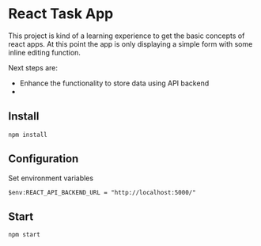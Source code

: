# React Task App

This project is kind of a learning experience to get the basic concepts of react apps.
At this point the app is only displaying a simple form with some inline editing function.

Next steps are:
- Enhance the functionality to store data using API backend
- 

## Install

````
npm install
````

## Configuration
Set environment variables
````
$env:REACT_API_BACKEND_URL = "http://localhost:5000/"
````

## Start
````
npm start
````

